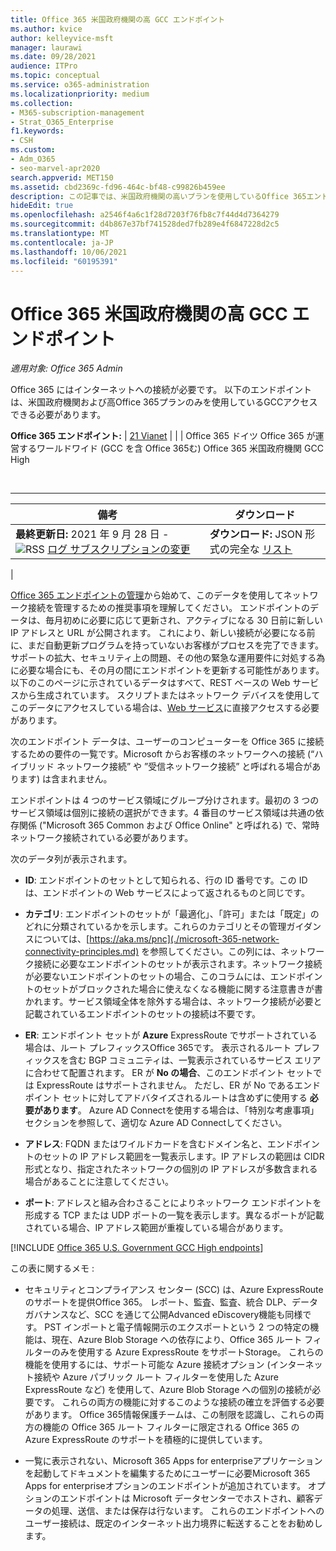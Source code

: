 ```yaml
---
title: Office 365 米国政府機関の高 GCC エンドポイント
ms.author: kvice
author: kelleyvice-msft
manager: laurawi
ms.date: 09/28/2021
audience: ITPro
ms.topic: conceptual
ms.service: o365-administration
ms.localizationpriority: medium
ms.collection:
- M365-subscription-management
- Strat_O365_Enterprise
f1.keywords:
- CSH
ms.custom:
- Adm_O365
- seo-marvel-apr2020
search.appverid: MET150
ms.assetid: cbd2369c-fd96-464c-bf48-c99826b459ee
description: この記事では、米国政府機関の高いプランを使用しているOffice 365エンドポイントGCC見つける予定です。
hideEdit: true
ms.openlocfilehash: a2546f4a6c1f28d7203f76fb8c7f44d4d7364279
ms.sourcegitcommit: d4b867e37bf741528ded7fb289e4f6847228d2c5
ms.translationtype: MT
ms.contentlocale: ja-JP
ms.lasthandoff: 10/06/2021
ms.locfileid: "60195391"
---
```

# <a name="office-365-us-government-gcc-high-endpoints"></a>Office 365 米国政府機関の高 GCC エンドポイント

*適用対象: Office 365 Admin*

Office 365 にはインターネットへの接続が必要です。 以下のエンドポイントは、米国政府機関および高Office 365プランのみを使用しているGCCアクセスできる必要があります。
  
 **Office 365 エンドポイント:** [](urls-and-ip-address-ranges.md) \| [21 Vianet](urls-and-ip-address-ranges-21vianet.md) \| [](microsoft-365-germany-endpoints.md) \| [](microsoft-365-u-s-government-dod-endpoints.md) \|  Office 365 ドイツ Office 365 が運営するワールドワイド (GCC を含 Office 365む) Office 365 米国政府機関 GCC High

<br>

****

|備考|ダウンロード|
|---|---|
|**最終更新日:** 2021 年 9 月 28 日 - ![RSS](../media/5dc6bb29-25db-4f44-9580-77c735492c4b.png) [ログ サブスクリプションの変更](https://endpoints.office.com/version/USGOVGCCHigh?allversions=true&format=rss&clientrequestid=b10c5ed1-bad1-445f-b386-b919946339a7)|**ダウンロード:** JSON 形式の完全な [リスト](https://endpoints.office.com/endpoints/USGOVGCCHigh?clientrequestid=b10c5ed1-bad1-445f-b386-b919946339a7)|
|

 [Office 365 エンドポイントの管理](managing-office-365-endpoints.md)から始めて、このデータを使用してネットワーク接続を管理するための推奨事項を理解してください。 エンドポイントのデータは、毎月初めに必要に応じて更新され、アクティブになる 30 日前に新しい IP アドレスと URL が公開されます。 これにより、新しい接続が必要になる前に、まだ自動更新プログラムを持っていないお客様がプロセスを完了できます。 サポートの拡大、セキュリティ上の問題、その他の緊急な運用要件に対処する為に必要な場合にも、その月の間にエンドポイントを更新する可能性があります。 以下のこのページに示されているデータはすべて、REST ベースの Web サービスから生成されています。 スクリプトまたはネットワーク デバイスを使用してこのデータにアクセスしている場合は、[Web サービス](microsoft-365-ip-web-service.md)に直接アクセスする必要があります。

次のエンドポイント データは、ユーザーのコンピューターを Office 365 に接続するための要件の一覧です。Microsoft からお客様のネットワークへの接続 (“ハイブリッド ネットワーク接続” や ”受信ネットワーク接続” と呼ばれる場合があります) は含まれません。

エンドポイントは 4 つのサービス領域にグループ分けされます。最初の 3 つのサービス領域は個別に接続の選択ができます。4 番目のサービス領域は共通の依存関係 ("Microsoft 365 Common および Office Online" と呼ばれる) で、常時ネットワーク接続されている必要があります。

次のデータ列が表示されます。

- **ID**: エンドポイントのセットとして知られる、行の ID 番号です。この ID は、エンドポイントの Web サービスによって返されるものと同じです。

- **カテゴリ**: エンドポイントのセットが「最適化」、「許可」または「既定」のどれに分類されているかを示します。これらのカテゴリとその管理ガイダンスについては、[https://aka.ms/pnc](./microsoft-365-network-connectivity-principles.md) を参照してください。この列には、ネットワーク接続に必要なエンドポイントのセットが表示されます。ネットワーク接続が必要ないエンドポイントのセットの場合、このコラムには、エンドポイントのセットがブロックされた場合に使えなくなる機能に関する注意書きが書かれます。サービス領域全体を除外する場合は、ネットワーク接続が必要と記載されているエンドポイントのセットの接続は不要です。

- **ER**: エンドポイント セットが **Azure** ExpressRoute でサポートされている場合は、ルート プレフィックスOffice 365です。 表示されるルート プレフィックスを含む BGP コミュニティは、一覧表示されているサービス エリアに合わせて配置されます。 ER が **No の場合**、このエンドポイント セットでは ExpressRoute はサポートされません。 ただし、ER が No であるエンドポイント セットに対してアドバタイズされるルートは含めずに使用する **必要があります**。 Azure AD Connectを使用する場合は、「特別な考慮事項[](/azure/active-directory/hybrid/reference-connect-instances#microsoft-azure-government)」セクションを参照して、適切な Azure AD Connectしてください。

- **アドレス**: FQDN またはワイルドカードを含むドメイン名と、エンドポイントのセットの IP アドレス範囲を一覧表示します。IP アドレスの範囲は CIDR 形式となり、指定されたネットワークの個別の IP アドレスが多数含まれる場合があることに注意してください。

- **ポート**: アドレスと組み合わさることによりネットワーク エンドポイントを形成する TCP または UDP ポートの一覧を表示します。異なるポートが記載されている場合、IP アドレス範囲が重複している場合があります。

[!INCLUDE [Office 365 U.S. Government GCC High endpoints](../includes/office-365-u.s.-government-gcc-high-endpoints.md)]

この表に関するメモ :

- セキュリティとコンプライアンス センター (SCC) は、Azure ExpressRoute のサポートを提供Office 365。 レポート、監査、監査、統合 DLP、データ ガバナンスなど、SCC を通じて公開Advanced eDiscovery機能も同様です。 PST インポートと電子情報開示のエクスポートという 2 つの特定の機能は、現在、Azure Blob Storage への依存により、Office 365 ルート フィルターのみを使用する Azure ExpressRoute をサポートStorage。 これらの機能を使用するには、サポート可能な Azure 接続オプション (インターネット接続や Azure パブリック ルート フィルターを使用した Azure ExpressRoute など) を使用して、Azure Blob Storage への個別の接続が必要です。 これらの両方の機能に対するこのような接続の確立を評価する必要があります。 Office 365情報保護チームは、この制限を認識し、これらの両方の機能の Office 365 ルート フィルターに限定される Office 365 の Azure ExpressRoute のサポートを積極的に提供しています。

- 一覧に表示されない、Microsoft 365 Apps for enterpriseアプリケーションを起動してドキュメントを編集するためにユーザーに必要Microsoft 365 Apps for enterpriseオプションのエンドポイントが追加されています。 オプションのエンドポイントは Microsoft データセンターでホストされ、顧客データの処理、送信、または保存は行ないます。 これらのエンドポイントへのユーザー接続は、既定のインターネット出力境界に転送することをお勧めします。
